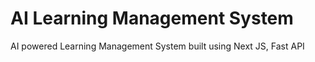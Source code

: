 # AI Learning Management System
 AI powered Learning Management System built using Next JS, Fast API
